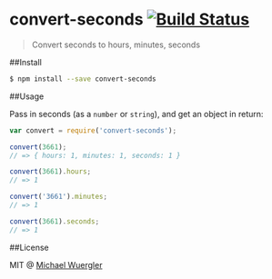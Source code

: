 # convert-seconds [![Build Status](https://travis-ci.org/radiovisual/convert-seconds.svg)](https://travis-ci.org/radiovisual/convert-seconds)
> Convert seconds to hours, minutes, seconds

##Install
```sh
$ npm install --save convert-seconds
```

##Usage

Pass in seconds (as a `number` or `string`), and get an object in return:

```js
var convert = require('convert-seconds');

convert(3661);
// => { hours: 1, minutes: 1, seconds: 1 }

convert(3661).hours;
// => 1

convert('3661').minutes;
// => 1

convert(3661).seconds;
// => 1

```

##License

MIT @ [Michael Wuergler](http://www.numetriclabs.com)


